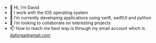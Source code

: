 - 👋 Hi, I’m David
- 👀 I work with the IOS operating system
- 🌱 I’m currently developing applications using swift, swiftUI and python
- 💞️ I’m looking to collaborate on interesting projects
- 📫 How to reach me best way is through my email account which is daforga@gmail.com


 
